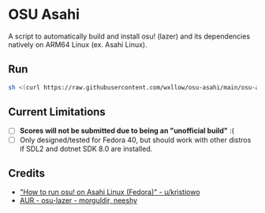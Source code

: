 # OSU Asahi

A script to automatically build and install osu! (lazer) and its dependencies natively on ARM64 Linux (ex. Asahi Linux).

## Run

```bash
sh <(curl https://raw.githubusercontent.com/wxllow/osu-asahi/main/osu-asahi.sh)
```

## Current Limitations

- [ ] **Scores will not be submitted due to being an "unofficial build"** :\(
- [ ] Only designed/tested for Fedora 40, but should work with other distros if SDL2 and dotnet SDK 8.0 are installed.

## Credits

- ["How to run osu! on Asahi Linux (Fedora)" - u/kristiowo](https://www.reddit.com/r/AsahiLinux/comments/1b94lks/how_to_run_osu_on_asahi_linux_fedora/)
- [AUR - osu-lazer - morguldir, neeshy](https://aur.archlinux.org/packages/osu-lazer)
